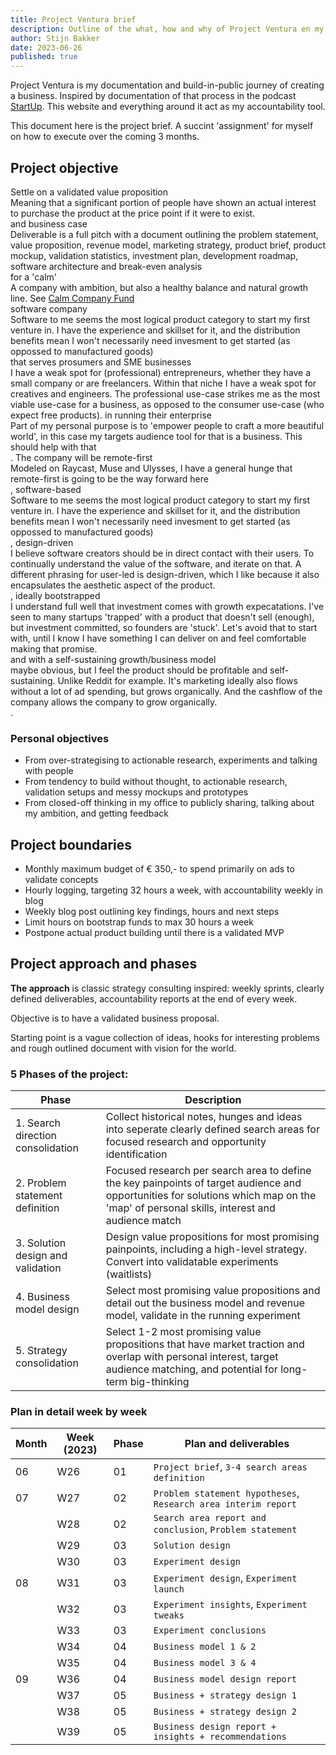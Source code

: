 ```yaml
---
title: Project Ventura brief
description: Outline of the what, how and why of Project Ventura en my quest to start a serious venture
author: Stijn Bakker
date: 2023-06-26
published: true
---
```


<script>
  import TLDR from '$lib/components/common/TLDR.svelte'

  let TLDRitems = [
    "Item 1",
    "Item 2",
    "Item 3"
  ]
  </script>

<!-- <TLDR items={TLDRitems} /> -->

Project Ventura is my documentation and build-in-public journey of creating a business. Inspired by documentation of that process in the podcast [StartUp](https://gimletmedia.com/shows/startup). This website and everything around it act as my accountability tool.

This document here is the project brief. A succint 'assignment' for myself on how to execute over the coming 3 months.

## Project objective

<div class=' vp_statement'>
  Settle on a 
  <span>
    validated value proposition
    <div>Meaning that a significant portion of people have shown an actual interest to purchase the product at the price point if it were to exist.</div>
  </span> 
  and 
  <span>
    business case
    <div>Deliverable is a full pitch with a document outlining the problem statement, value proposition, revenue model, marketing strategy, product brief, product mockup, validation statistics, investment plan, development roadmap, software architecture and break-even analysis</div>
  </span>
  for a
  <span>
    'calm'
    <div>A company with ambition, but also a healthy balance and natural growth line. See <a href="https://calmfund.com">Calm Company Fund</a></div>
  </span>
  <span>
    software company
    <div>Software to me seems the most logical product category to start my first venture in. I have the experience and skillset for it, and the distribution benefits mean I won't necessarily need invesment to get started (as oppossed to manufactured goods)</div>
  </span>
  that serves
  <span>
    prosumers and SME businesses
    <div>I have a weak spot for (professional) entrepreneurs, whether they have a small company or are freelancers. Within that niche I have a weak spot for creatives and engineers. The professional use-case strikes me as the most viable use-case for a business, as opposed to the consumer use-case (who expect free products).
  </span>
  in 
  <span>
    running their enterprise
    <div>Part of my personal purpose is to 'empower people to craft a more beautiful world', in this case my targets audience tool for that is a business. This should help with that</div>
  </span>
  . The company will be 
  <span>
    remote-first
    <div>Modeled on Raycast, Muse and Ulysses, I have a general hunge that remote-first is going to be the way forward here</div>
  </span>
  , 
  <span>
    software-based
    <div>Software to me seems the most logical product category to start my first venture in. I have the experience and skillset for it, and the distribution benefits mean I won't necessarily need invesment to get started (as oppossed to manufactured goods)</div>
  </span>
  , 
  <span>
    design-driven
    <div>I believe software creators should be in direct contact with their users. To continually understand the value of the software, and iterate on that. A different phrasing for user-led is design-driven, which I like because it also encapsulates the aesthetic aspect of the product.</div>
  </span>
  , ideally 
  <span>
    bootstrapped
    <div>I understand full well that investment comes with growth expecatations. I've seen to many startups 'trapped' with a product that doesn't sell (enough), but investment committed, so founders are 'stuck'. Let's avoid that to start with, until I know I have something I can deliver on and feel comfortable making that promise.</div>
  </span> 
  and with a 
  <span>
    self-sustaining growth/business model
    <div>maybe obvious, but I feel the product should be profitable and self-sustaining. Unlike Reddit for example. It's marketing ideally also flows without a lot of ad spending, but grows organically. And the cashflow of the company allows the company to grow organically.</div>
  </span>
  .
</div>

### Personal objectives

- From over-strategising to actionable research, experiments and talking with people
- From tendency to build without thought, to actionable research, validation setups and messy mockups and prototypes
- From closed-off thinking in my office to publicly sharing, talking about my ambition, and getting feedback

## Project boundaries

- Monthly maximum budget of € 350,- to spend primarily on ads to validate concepts
- Hourly logging, targeting 32 hours a week, with accountability weekly in blog
- Weekly blog post outlining key findings, hours and next steps
- Limit hours on bootstrap funds to max 30 hours a week
- Postpone actual product building until there is a validated MVP

## Project approach and phases

**The approach** is classic strategy consulting inspired: weekly sprints, clearly defined deliverables, accountability reports at the end of every week.

Objective is to have a validated business proposal.

Starting point is a vague collection of ideas, hooks for interesting problems and rough outlined document with vision for the world.

### 5 Phases of the project:

| Phase                             | Description                                                                                                                                                                             |
| --------------------------------- | --------------------------------------------------------------------------------------------------------------------------------------------------------------------------------------- |
| 1. Search direction consolidation | Collect historical notes, hunges and ideas into seperate clearly defined search areas for focused research and opportunity identification                                               |
| 2. Problem statement definition   | Focused research per search area to define the key painpoints of target audience and opportunities for solutions which map on the 'map' of personal skills, interest and audience match |
| 3. Solution design and validation | Design value propositions for most promising painpoints, including a high-level strategy. Convert into validatable experiments (waitlists)                                              |
| 4. Business model design          | Select most promising value propositions and detail out the business model and revenue model, validate in the running experiment                                                        |
| 5. Strategy consolidation         | Select 1-2 most promising value propositions that have market traction and overlap with personal interest, target audience matching, and potential for long-term big-thinking           |

### Plan in detail week by week

| Month | Week (2023) | Phase | Plan and deliverables                                          |
| ----- | ----------- | ----- | -------------------------------------------------------------- |
| 06    | W26         | 01    | `Project brief`, `3-4 search areas definition`                 |
| 07    | W27         | 02    | `Problem statement hypotheses`, `Research area interim report` |
|       | W28         | 02    | `Search area report and conclusion`, `Problem statement`       |
|       | W29         | 03    | `Solution design`                                              |
|       | W30         | 03    | `Experiment design`                                            |
| 08    | W31         | 03    | `Experiment design`, `Experiment launch`                       |
|       | W32         | 03    | `Experiment insights`, `Experiment tweaks`                     |
|       | W33         | 03    | `Experiment conclusions`                                       |
|       | W34         | 04    | `Business model 1 & 2`                                         |
|       | W35         | 04    | `Business model 3 & 4`                                         |
| 09    | W36         | 04    | `Business model design report`                                 |
|       | W37         | 05    | `Business + strategy design 1`                                 |
|       | W38         | 05    | `Business + strategy design 2`                                 |
|       | W39         | 05    | `Business design report + insights + recommendations`          |

<style lang="scss">
  .vp_statement{
    @apply text-xl font-serif leading-relaxed;
    span {
      @apply underline underline-offset-2 relative inline;
    
      &:hover{
        div{
          @apply block;
        }
      }
      div{
        @apply hidden absolute top-6 left-[-150px] bg-white rounded drop-shadow z-10 text-sm font-sans p-3 border-[1px] border-gray-200 min-w-[300px];
      }
    }
    /* span:hover */
  }


  </style>
